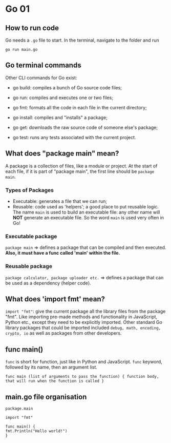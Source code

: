 # Go 01

## How to run code

Go needs a `.go` file to start. In the terminal, navigate to the folder and run

    go run main.go

## Go terminal commands

Other CLI commands for Go exist:

- go build: compiles a bunch of Go source code files;

- go run: compiles and executes one or two files;

- go fmt: formats all the code in each file in the current directory;

- go install: compiles and "installs" a package;

- go get: downloads the raw source code of someone else's package;

- go test: runs any tests associated with the current project.

## What does "package main" mean?

A package is a collection of files, like a module or project. At the start of each file, if it is part of "package main", the first line should be `package main`.

### Types of Packages

- Executable: generates a file that we can run;
- Reusable: code used as 'helpers'; a good place to put reusable logic.
  The name `main` is used to build an executable file: any other name will **NOT** generate an executable file. So the word `main` is used very often in Go!

### Executable package

`package main` => defines a package that can be compiled and then executed. **Also, it must have a func called 'main' within the file.**

### Reusable package

`package calculator, package uploader etc.` => defines a package that can be used as a dependency (helper code).

## What does 'import fmt' mean?

`import "fmt"`: give the current package all the library files from the package "fmt". Like importing pre-made methods and functionality in JavaScript, Python etc., except they need to be explicitly imported. Other standard Go library packages that could be imported included `debug, math, encoding, crypto, io` as well as packages from other developers.

## func main()

`func` is short for function, just like in Python and JavaScript. `func` keyword, followed by its name, then an argument list.

`func main (list of arguments to pass the function) { function body, that will run when the function is called }`

## main.go file organisation

    package.main

    import "fmt"

    func main() {
    fmt.Println("Hello world!")
    }
